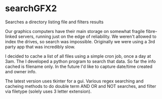 # searchGFX2
Searches a directory listing file and filters results

Our graphics computers have their main storage on somewhat fragile fibre-linked servers, running just on the edge of reliability. We weren't allowed to index the drives, so search was impossible. Originally we were using a 3rd party app that was incredibly slow.

I decided to cache a list of all files using a simple cron job, once a day at 3am. The I developed a python program to search that data. So far the info cached is filename only. In the future I'd like to capture date/time created and owner info.

The latest version uses tkinter for a gui. Various regex searching and cacheing methods to do double term AND OR and NOT searches, and filter via filetype (solely uses 3 letter extension).
